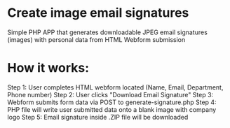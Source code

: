 # Create image email signatures
Simple PHP APP that generates downloadable JPEG email signatures (images) 
with personal data from HTML Webform submission

# How it works:

Step 1: User completes HTML webform located (Name, Email, Department, Phone number)
Step 2: User clicks "Download Email Signature"
Step 3: Webform submits form data via POST to generate-signature.php
Step 4: PHP file will write user submitted data onto a blank image with company logo
Step 5: Email signature inside .ZIP file will be downloaded
